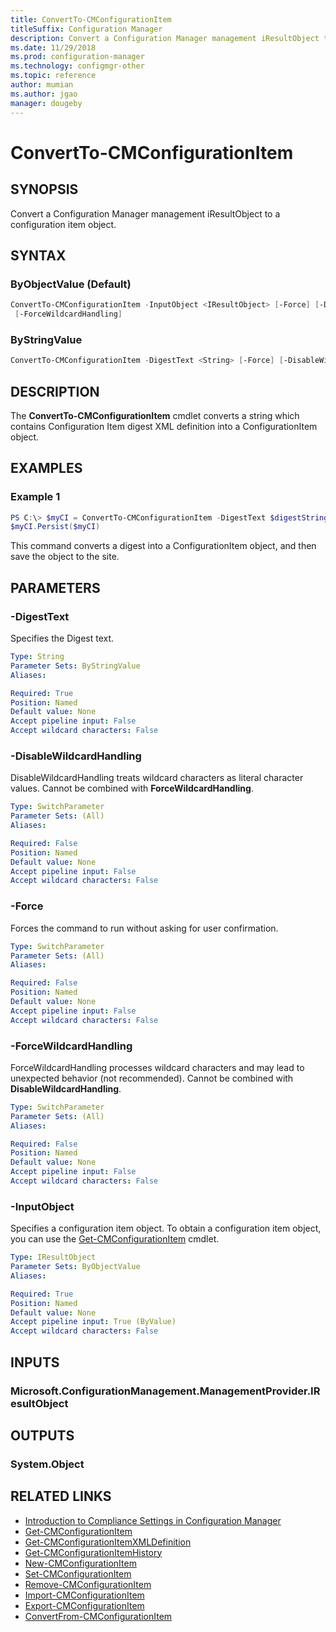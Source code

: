```yaml
---
title: ConvertTo-CMConfigurationItem
titleSuffix: Configuration Manager
description: Convert a Configuration Manager management iResultObject to a configuration item object.
ms.date: 11/29/2018
ms.prod: configuration-manager
ms.technology: configmgr-other
ms.topic: reference
author: mumian
ms.author: jgao
manager: dougeby
---
```


# ConvertTo-CMConfigurationItem

## SYNOPSIS

Convert a Configuration Manager management iResultObject to a configuration item object.

## SYNTAX

### ByObjectValue (Default)

```powershell
ConvertTo-CMConfigurationItem -InputObject <IResultObject> [-Force] [-DisableWildcardHandling]
 [-ForceWildcardHandling]
```

### ByStringValue

```powershell
ConvertTo-CMConfigurationItem -DigestText <String> [-Force] [-DisableWildcardHandling] [-ForceWildcardHandling]
```

## DESCRIPTION

The **ConvertTo-CMConfigurationItem** cmdlet converts a string which contains Configuration Item digest XML definition into a ConfigurationItem object.

## EXAMPLES

### Example 1

```powershell
PS C:\> $myCI = ConvertTo-CMConfigurationItem -DigestText $digestString 
$myCI.Persist($myCI)    
```

This command converts a digest into a ConfigurationItem object, and then save the object to the site.

## PARAMETERS

### -DigestText

Specifies the Digest text.

```yaml
Type: String
Parameter Sets: ByStringValue
Aliases:

Required: True
Position: Named
Default value: None
Accept pipeline input: False
Accept wildcard characters: False
```

### -DisableWildcardHandling

DisableWildcardHandling treats wildcard characters as literal character values. Cannot be combined with **ForceWildcardHandling**.

```yaml
Type: SwitchParameter
Parameter Sets: (All)
Aliases:

Required: False
Position: Named
Default value: None
Accept pipeline input: False
Accept wildcard characters: False
```

### -Force

Forces the command to run without asking for user confirmation.

```yaml
Type: SwitchParameter
Parameter Sets: (All)
Aliases:

Required: False
Position: Named
Default value: None
Accept pipeline input: False
Accept wildcard characters: False
```

### -ForceWildcardHandling

ForceWildcardHandling processes wildcard characters and may lead to unexpected behavior (not recommended). Cannot be combined with **DisableWildcardHandling**.

```yaml
Type: SwitchParameter
Parameter Sets: (All)
Aliases:

Required: False
Position: Named
Default value: None
Accept pipeline input: False
Accept wildcard characters: False
```

### -InputObject

Specifies a configuration item object.
To obtain a configuration item object, you can use the [Get-CMConfigurationItem](Get-CMConfigurationItem.md) cmdlet.

```yaml
Type: IResultObject
Parameter Sets: ByObjectValue
Aliases:

Required: True
Position: Named
Default value: None
Accept pipeline input: True (ByValue)
Accept wildcard characters: False
```

## INPUTS

### Microsoft.ConfigurationManagement.ManagementProvider.IResultObject

## OUTPUTS

### System.Object


## RELATED LINKS

- [Introduction to Compliance Settings in Configuration Manager](http://go.microsoft.com/fwlink/?LinkId=211014)
- [Get-CMConfigurationItem](Get-CMConfigurationItem.md)
- [Get-CMConfigurationItemXMLDefinition](Get-CMConfigurationItemXMLDefinition.md)
- [Get-CMConfigurationItemHistory](Get-CMConfigurationItemHistory.md)
- [New-CMConfigurationItem](New-CMConfigurationItem.md)
- [Set-CMConfigurationItem](Set-CMConfigurationItem.md)
- [Remove-CMConfigurationItem](Remove-CMConfigurationItem.md)
- [Import-CMConfigurationItem](Import-CMConfigurationItem.md)
- [Export-CMConfigurationItem](Export-CMConfigurationItem.md)
- [ConvertFrom-CMConfigurationItem](ConvertFrom-CMConfigurationItem.md)
